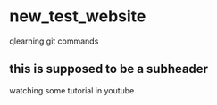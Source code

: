 # new_test_website

qlearning git commands

## this is supposed to be a subheader

watching some tutorial in youtube 
